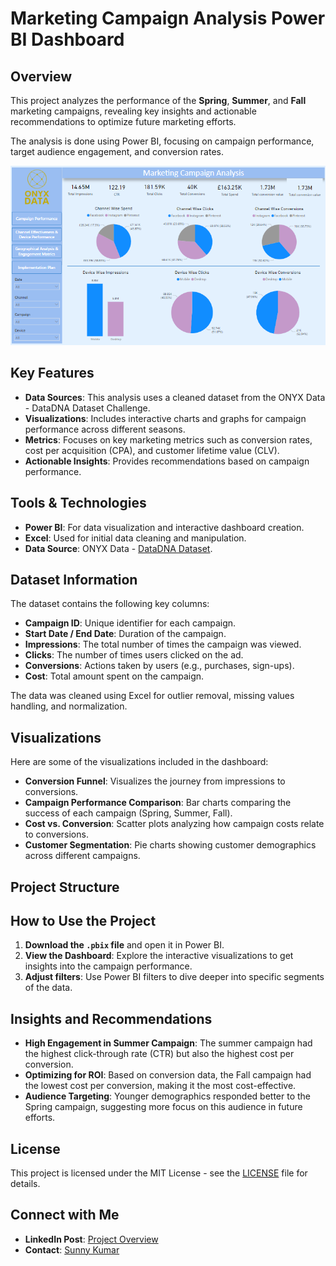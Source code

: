 # Marketing Campaign Analysis Power BI Dashboard

## Overview
This project analyzes the performance of the **Spring**, **Summer**, and **Fall** marketing campaigns, revealing key insights and actionable recommendations to optimize future marketing efforts.

The analysis is done using Power BI, focusing on campaign performance, target audience engagement, and conversion rates.

![Campaign Analysis Dashboard](Screenshot%202024-08-31%20220913.png)

## Key Features
- **Data Sources**: This analysis uses a cleaned dataset from the ONYX Data - DataDNA Dataset Challenge.
- **Visualizations**: Includes interactive charts and graphs for campaign performance across different seasons.
- **Metrics**: Focuses on key marketing metrics such as conversion rates, cost per acquisition (CPA), and customer lifetime value (CLV).
- **Actionable Insights**: Provides recommendations based on campaign performance.

## Tools & Technologies
- **Power BI**: For data visualization and interactive dashboard creation.
- **Excel**: Used for initial data cleaning and manipulation.
- **Data Source**: ONYX Data - [DataDNA Dataset](https://www.linkedin.com/posts/sunny-bibyan_datadna-builtwithzoomcharts-datacleaning-activity-7209298860601401344-cIxq?utm_source=share&utm_medium=member_desktop).

## Dataset Information
The dataset contains the following key columns:
- **Campaign ID**: Unique identifier for each campaign.
- **Start Date / End Date**: Duration of the campaign.
- **Impressions**: The total number of times the campaign was viewed.
- **Clicks**: The number of times users clicked on the ad.
- **Conversions**: Actions taken by users (e.g., purchases, sign-ups).
- **Cost**: Total amount spent on the campaign.

The data was cleaned using Excel for outlier removal, missing values handling, and normalization.

## Visualizations
Here are some of the visualizations included in the dashboard:
- **Conversion Funnel**: Visualizes the journey from impressions to conversions.
- **Campaign Performance Comparison**: Bar charts comparing the success of each campaign (Spring, Summer, Fall).
- **Cost vs. Conversion**: Scatter plots analyzing how campaign costs relate to conversions.
- **Customer Segmentation**: Pie charts showing customer demographics across different campaigns.

## Project Structure

## How to Use the Project
1. **Download the `.pbix` file** and open it in Power BI.
2. **View the Dashboard**: Explore the interactive visualizations to get insights into the campaign performance.
3. **Adjust filters**: Use Power BI filters to dive deeper into specific segments of the data.

## Insights and Recommendations
- **High Engagement in Summer Campaign**: The summer campaign had the highest click-through rate (CTR) but also the highest cost per conversion.
- **Optimizing for ROI**: Based on conversion data, the Fall campaign had the lowest cost per conversion, making it the most cost-effective.
- **Audience Targeting**: Younger demographics responded better to the Spring campaign, suggesting more focus on this audience in future efforts.

## License
This project is licensed under the MIT License - see the [LICENSE](./LICENSE) file for details.

## Connect with Me
- **LinkedIn Post**: [Project Overview](https://www.linkedin.com/posts/sunny-bibyan_datadna-builtwithzoomcharts-datacleaning-activity-7209298860601401344-cIxq?utm_source=share&utm_medium=member_desktop)
- **Contact**: [Sunny Kumar](mailto:sunnykumar6121997@gmail.com)


